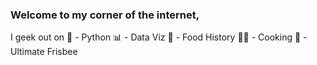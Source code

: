 ### Welcome to my corner of the internet,

I geek out on 
:snake: - Python
:bar_chart: - Data Viz
:scroll: - Food History
:man_cook: - Cooking
:flying_disc: - Ultimate Frisbee
